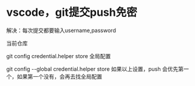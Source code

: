 # vscode，git提交push免密

解决：每次提交都要输入username,password

当前仓库

git config  credential.helper store
全局配置

git config --global credential.helper store
如果以上设置，push 会优先第一个，如果第一个没有，会再去找全局配置
